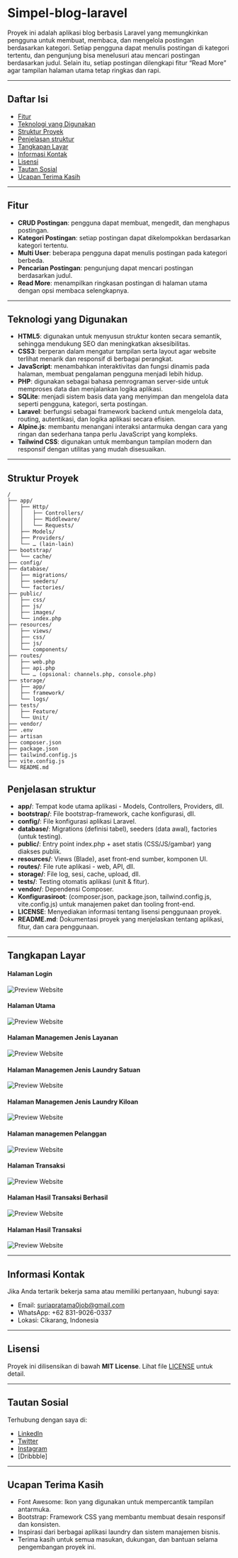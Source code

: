 # Simpel-blog-laravel

Proyek ini adalah aplikasi blog berbasis Laravel yang memungkinkan pengguna untuk membuat, membaca, dan mengelola postingan berdasarkan kategori.
Setiap pengguna dapat menulis postingan di kategori tertentu, dan pengunjung bisa menelusuri atau mencari postingan berdasarkan judul.
Selain itu, setiap postingan dilengkapi fitur “Read More” agar tampilan halaman utama tetap ringkas dan rapi.

---

## Daftar Isi

- [Fitur](#fitur)  
- [Teknologi yang Digunakan](#teknologi-yang-digunakan)  
- [Struktur Proyek](#struktur-proyek)
- [Penjelasan struktur](#penjelasan-struktur)  
- [Tangkapan Layar](#tangkapan-layar)  
- [Informasi Kontak](#informasi-kontak)  
- [Lisensi](#lisensi)  
- [Tautan Sosial](#tautan-sosial)  
- [Ucapan Terima Kasih](#ucapan-terima-kasih)  

---

## Fitur

- **CRUD Postingan**: pengguna dapat membuat, mengedit, dan menghapus postingan.
- **Kategori Postingan**: setiap postingan dapat dikelompokkan berdasarkan kategori tertentu.
- **Multi User**: beberapa pengguna dapat menulis postingan pada kategori berbeda.
- **Pencarian Postingan**: pengunjung dapat mencari postingan berdasarkan judul.
- **Read More**: menampilkan ringkasan postingan di halaman utama dengan opsi membaca selengkapnya.

---

## Teknologi yang Digunakan

- **HTML5**: digunakan untuk menyusun struktur konten secara semantik, sehingga mendukung SEO dan meningkatkan aksesibilitas.
- **CSS3**: berperan dalam mengatur tampilan serta layout agar website terlihat menarik dan responsif di berbagai perangkat.
- **JavaScript**: menambahkan interaktivitas dan fungsi dinamis pada halaman, membuat pengalaman pengguna menjadi lebih hidup.
- **PHP**: digunakan sebagai bahasa pemrograman server-side untuk memproses data dan menjalankan logika aplikasi.
- **SQLite**: menjadi sistem basis data yang menyimpan dan mengelola data seperti pengguna, kategori, serta postingan.
- **Laravel**: berfungsi sebagai framework backend untuk mengelola data, routing, autentikasi, dan logika aplikasi secara efisien.
- **Alpine.js**: membantu menangani interaksi antarmuka dengan cara yang ringan dan sederhana tanpa perlu JavaScript yang kompleks.
- **Tailwind CSS**: digunakan untuk membangun tampilan modern dan responsif dengan utilitas yang mudah disesuaikan.

---

## Struktur Proyek

```
/
├── app/
│   ├── Http/
│   │   ├── Controllers/
│   │   ├── Middleware/
│   │   └── Requests/
│   ├── Models/
│   ├── Providers/
│   └── … (lain-lain)
├── bootstrap/
│   └── cache/
├── config/
├── database/
│   ├── migrations/
│   ├── seeders/
│   └── factories/
├── public/
│   ├── css/
│   ├── js/
│   ├── images/
│   └── index.php
├── resources/
│   ├── views/
│   ├── css/
│   ├── js/
│   └── components/
├── routes/
│   ├── web.php
│   ├── api.php
│   └── … (opsional: channels.php, console.php)
├── storage/
│   ├── app/
│   ├── framework/
│   └── logs/
├── tests/
│   ├── Feature/
│   └── Unit/
├── vendor/
├── .env
├── artisan
├── composer.json
├── package.json
├── tailwind.config.js
├── vite.config.js
└── README.md

```

## Penjelasan struktur

- **app/**: Tempat kode utama aplikasi - Models, Controllers, Providers, dll.
- **bootstrap/**: File bootstrap-framework, cache konfigurasi, dll.
- **config/**: File konfigurasi aplikasi Laravel.
- **database/**: Migrations (definisi tabel), seeders (data awal), factories (untuk testing).
- **public/**: Entry point index.php + aset statis (CSS/JS/gambar) yang diakses publik.
- **resources/**: Views (Blade), aset front-end sumber, komponen UI.
- **routes/**: File rute aplikasi - web, API, dll.
- **storage/**: File log, sesi, cache, upload, dll.
- **tests/**: Testing otomatis aplikasi (unit & fitur).
- **vendor/**: Dependensi Composer.
- **Konfigurasiroot**: (composer.json, package.json, tailwind.config.js, vite.config.js) untuk manajemen paket dan tooling front-end.
- **LICENSE**: Menyediakan informasi tentang lisensi penggunaan proyek.
- **README.md**: Dokumentasi proyek yang menjelaskan tentang aplikasi, fitur, dan cara penggunaan.

---

## Tangkapan Layar

#### Halaman Login
![Preview Website](assets/images/login.png)

#### Halaman Utama
![Preview Website](assets/images/home.png)

#### Halaman Managemen Jenis Layanan
![Preview Website](assets/images/jenis%20layanan.png)

#### Halaman Managemen Jenis Laundry Satuan
![Preview Website](assets/images/jenis%20laundry%20satuan.png)

#### Halaman Managemen Jenis Laundry Kiloan
![Preview Website](assets/images/jenis%20laundry%20kiloan.png)

#### Halaman managemen Pelanggan
![Preview Website](assets/images/managemen%20pelanggan.png)

#### Halaman Transaksi
![Preview Website](assets/images/transaksi%20baru.png)

#### Halaman Hasil Transaksi Berhasil
![Preview Website](assets/images/transaksi%20berhasil.png)

#### Halaman Hasil Transaksi 
![Preview Website](assets/images/hasil%20transaksi.png)

---

## Informasi Kontak
Jika Anda tertarik bekerja sama atau memiliki pertanyaan, hubungi saya:
- Email: suriapratama0job@gmail.com
- WhatsApp: +62 831-9026-0337
- Lokasi: Cikarang, Indonesia

---

## Lisensi
Proyek ini dilisensikan di bawah **MIT License**. Lihat file [LICENSE](LICENSE) untuk detail.

---

## Tautan Sosial
Terhubung dengan saya di:
- [LinkedIn](https://www.linkedin.com/in/suria-pratama-97805434b/)
- [Twitter](https://x.com/SuriaPratama0)
- [Instagram](https://www.instagram.com/suria_pratama0/)
- [Dribbble]

---

## Ucapan Terima Kasih
- Font Awesome: Ikon yang digunakan untuk mempercantik tampilan antarmuka.
- Bootstrap: Framework CSS yang membantu membuat desain responsif dan konsisten.
- Inspirasi dari berbagai aplikasi laundry dan sistem manajemen bisnis.
- Terima kasih untuk semua masukan, dukungan, dan bantuan selama pengembangan proyek ini.
